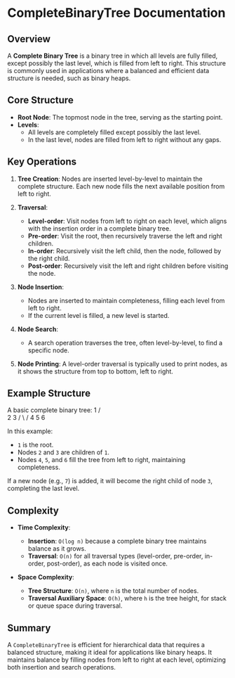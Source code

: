 # CompleteBinaryTree Documentation

## Overview

A **Complete Binary Tree** is a binary tree in which all levels are fully filled, except possibly the last level, which is filled from left to right. This structure is commonly used in applications where a balanced and efficient data structure is needed, such as binary heaps.

## Core Structure

- **Root Node**: The topmost node in the tree, serving as the starting point.
- **Levels**:
  - All levels are completely filled except possibly the last level.
  - In the last level, nodes are filled from left to right without any gaps.

## Key Operations

1. **Tree Creation**: Nodes are inserted level-by-level to maintain the complete structure. Each new node fills the next available position from left to right.

2. **Traversal**:
   - **Level-order**: Visit nodes from left to right on each level, which aligns with the insertion order in a complete binary tree.
   - **Pre-order**: Visit the root, then recursively traverse the left and right children.
   - **In-order**: Recursively visit the left child, then the node, followed by the right child.
   - **Post-order**: Recursively visit the left and right children before visiting the node.

3. **Node Insertion**:
   - Nodes are inserted to maintain completeness, filling each level from left to right.
   - If the current level is filled, a new level is started.

4. **Node Search**:
   - A search operation traverses the tree, often level-by-level, to find a specific node.

5. **Node Printing**: A level-order traversal is typically used to print nodes, as it shows the structure from top to bottom, left to right.

## Example Structure

A basic complete binary tree:    1
                                / \
                               2   3
                              / \ /
                             4 5 6

In this example:

- `1` is the root.
- Nodes `2` and `3` are children of `1`.
- Nodes `4`, `5`, and `6` fill the tree from left to right, maintaining completeness.

If a new node (e.g., `7`) is added, it will become the right child of node `3`, completing the last level.

## Complexity

- **Time Complexity**:
  - **Insertion**: `O(log n)` because a complete binary tree maintains balance as it grows.
  - **Traversal**: `O(n)` for all traversal types (level-order, pre-order, in-order, post-order), as each node is visited once.

- **Space Complexity**:
  - **Tree Structure**: `O(n)`, where `n` is the total number of nodes.
  - **Traversal Auxiliary Space**: `O(h)`, where `h` is the tree height, for stack or queue space during traversal.

## Summary

A `CompleteBinaryTree` is efficient for hierarchical data that requires a balanced structure, making it ideal for applications like binary heaps. It maintains balance by filling nodes from left to right at each level, optimizing both insertion and search operations.
